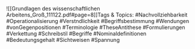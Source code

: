 
![[Grundlagen des wissenschaftlichen Arbeitens_Groß_111122.pdf#page=8]]Tags & Topics:
   #Nachvollziehbarkeit
   #Operationalisierung
   #Verstndlichkeit
   #Begriffsbestimmung
   #Wendungen
   #vonGegenpositionen
   #Terminologie
   #TheseAntithese
   #Formulierungen
   #Verkettung
   #Schreibstil
   #Begriffe
   #Nominaldefinitionen
   #Bedeutungsgehalt
   #Sichtweisen
   #Spannung